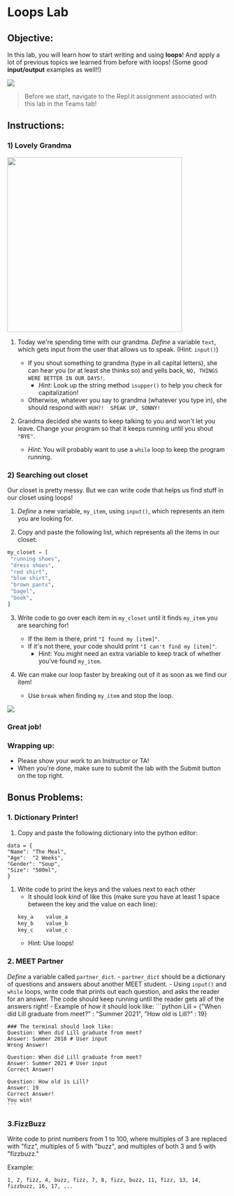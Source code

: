 # Loops Lab

## Objective: 
In this lab, you will learn how to start writing and using **loops**! And apply a lot of previous topics we learned from before with loops! (Some good **input/output** examples as well!!)

<img src="https://www.system-concepts.com/wp-content/uploads/2020/02/excited-minions-gif-360x163.gif">


> Before we start, navigate to the Repl.it assignment associated with this lab in the Teams tab!

## Instructions:

### 1) Lovely Grandma
<img src="https://s3.amazonaws.com/after-school-assets/deaf_grandma.jpg" width="400">

1. Today we're spending time with our grandma. *Define* a variable `text`, which gets input from the user that allows us to speak. (Hint: `input()`)
    - If you shout something to grandma (type in all capital letters), she can hear you (or at least she thinks so) and yells back, `NO, THINGS WERE BETTER IN OUR DAYS!`.
        - _Hint_: Look up the string method `isupper()` to help you check for capitalization!
    - Otherwise, whatever you say to grandma (whatever you type in), she should respond with `HUH?!  SPEAK UP, SONNY!`

2. Grandma decided she wants to keep talking to you and won't let you leave. Change your program so that it keeps running until you shout `"BYE"`.
    - _Hint_: You will probably want to use a `while` loop to keep the program running.
    
### 2) Searching out closet

Our closet is pretty messy. But we can write code that helps us find stuff in our closet using loops!

1. *Define* a new variable, `my_item`, using `input()`, which represents an item you are looking for.

2. Copy and paste the following list, which represents all the items in our closet:

```python
my_closet = [
 "running shoes",
 "dress shoes",
 "red shirt",
 "blue shirt",
 "brown pants",
 "bagel",
 "book",
]
```

3. Write code to go over each item in `my_closet` until it finds `my_item` you are searching for!
    - If the item is there, print `"I found my [item]"`.
    - If it's not there, your code should print `"I can't find my [item]"`.
        - Hint: You might need an extra variable to keep track of whether you've found `my_item`.

4. We can make our loop faster by breaking out of it as soon as we find our item!
    - Use `break` when finding `my_item` and stop the loop.
    
    

[![](https://i.gifer.com/7tB1.gif)]()
### Great job!

### Wrapping up:
- Please show your work to an Instructor or TA!
- When you're done, make sure to submit the lab with the Submit button on the top right.

<!-- 

## Wrapping up:

Run the test.
- If it passes:
    - You can go on to try the bonus problems at the bottom of the lab. Be sure you don't change any of the code you already wrote!
    - When you're done, make sure to submit the lab with the `Submit` button on the top right.
- If it fails:
    - Review the lab to see if you missed any steps. You need to follow the steps _exactly_ to pass.
    - If you have questions, ask a classmate, or call over an Instructor or TA!
-->

## Bonus Problems:

### 1. Dictionary Printer!

1. Copy and paste the following dictionary into the python editor:

```
data = {
"Name": "The Meal",
"Age":  "2 Weeks",
"Gender": "Soup",
"Size": "500ml",
}
```

1. Write code to print the keys and the values next to each other
    - It should look kind of like this (make sure you have at least 1 space between the key and the value on each line):
    ```python
    key_a    value_a
    key_b    value_b
    key_c    value_c
    ```
    - Hint: Use loops!
   
### 2. MEET Partner
 *Define* a variable called `partner_dict`.
    - `partner_dict` should be a dictionary of questions and answers about another MEET student.
    - Using `input()` and `while` loops, write code that prints out each question, and asks the reader for an answer. The code should keep running until the reader gets all of the answers right!
    - Example of how it should look like:
    ```python
    Lill = {"When did Lill graduate from meet?" : "Summer 2021", "How old is Lill?" : 19}
        
    ### The terminal should look like:
    Question: When did Lill graduate from meet?
    Answer: Summer 2018 # User input
    Wrong Answer!
    
    Question: When did Lill graduate from meet?
    Answer: Summer 2021 # User input
    Correct Answer!
    
    Question: How old is Lill?
    Answer: 19
    Correct Answer!
    You win!
    ```

### 3.FizzBuzz
Write code to print numbers from 1 to 100, where multiples of 3 are replaced with "fizz", multiples of 5 with "buzz", and multiples of both 3 and 5 with "fizzbuzz." 

Example:

`1, 2, fizz, 4, buzz, fizz, 7, 8, fizz, buzz, 11, fizz, 13, 14, fizzbuzz, 16, 17, ...`


